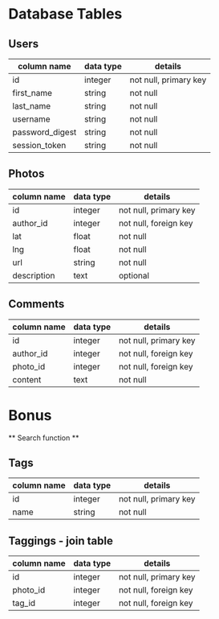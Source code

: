 # Database Tables

## Users

column name     | data type  | details
----------------|------------|-----------------------
id              | integer    | not null, primary key
first_name      | string     | not null
last_name       | string     | not null
username        | string     | not null
password_digest | string     | not null
session_token   | string     | not null

## Photos

column name  | data type  | details
-------------|------------|---------------------
id           | integer    | not null, primary key
author_id    | integer    | not null, foreign key
lat          | float      | not null
lng          | float      | not null
url          | string     | not null
description  | text       | optional


## Comments
column name  | data type  | details
-------------|------------|---------------------
id           | integer    | not null, primary key
author_id    | integer    | not null, foreign key
photo_id     | integer    | not null, foreign key
content      | text       | not null

# Bonus
** Search function **
## Tags
column name  | data type  | details
-------------|------------|---------------------
id           | integer    | not null, primary key
name         | string     | not null

## Taggings - join table
column name  | data type  | details
-------------|------------|---------------------
id           | integer    | not null, primary key
photo_id     | integer    | not null, foreign key
tag_id       | integer    | not null, foreign key
